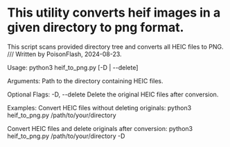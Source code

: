 # This utility converts heif images in a given directory to png format.

This script scans provided directory tree and converts all HEIC files to PNG.
/// Written by PoisonFlash, 2024-08-23.
 
Usage: python3 heif_to_png.py <dirpath> [-D | --delete]

Arguments:
  <dirpath>            Path to the directory containing HEIC files.

Optional Flags:
  -D, --delete         Delete the original HEIC files after conversion.

Examples:
  Convert HEIC files without deleting originals:
	python3 heif_to_png.py /path/to/your/directory

  Convert HEIC files and delete originals after conversion:
	python3 heif_to_png.py /path/to/your/directory -D
